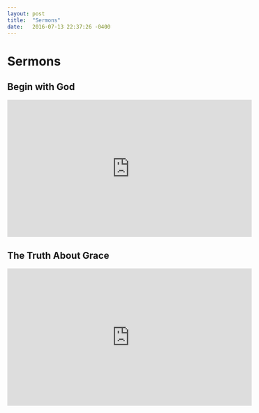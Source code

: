 ```yaml
---
layout: post
title:  "Sermons"
date:   2016-07-13 22:37:26 -0400
---
```


# Sermons 


## Begin with God
<iframe width="560" height="315" src="https://www.youtube.com/embed/Jw-Y_ceGpKU" frameborder="0" allowfullscreen></iframe>
  
## The Truth About Grace
<iframe width="560" height="315" src="https://www.youtube.com/embed/DeQCVMJYDpQ" frameborder="0" allowfullscreen></iframe>